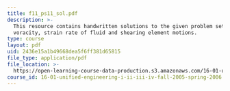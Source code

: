 ```yaml
---
title: f11_ps11_sol.pdf
description: >-
  This resource contains handwritten solutions to the given problem set on
  voracity, strain rate of fluid and shearing element motions.
type: course
layout: pdf
uid: 2436e15a1b49668dea5f6ff381d65815
file_type: application/pdf
file_location: >-
  https://open-learning-course-data-production.s3.amazonaws.com/16-01-unified-engineering-i-ii-iii-iv-fall-2005-spring-2006/2436e15a1b49668dea5f6ff381d65815_f11_ps11_sol.pdf
course_id: 16-01-unified-engineering-i-ii-iii-iv-fall-2005-spring-2006
---
```

